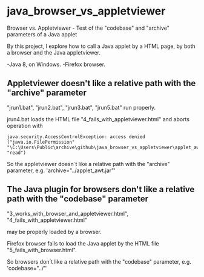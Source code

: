 # java_browser_vs_appletviewer
Browser vs. Appletviewer - Test of the "codebase" and "archive" parameters of a Java applet

By this project, I explore how to call a Java applet by a HTML page, by both a browser and the Java appletviewer.

  -Java 8, on Windows.
  -Firefox browser.

## Appletviewer doesn't like a relative path with the "archive" parameter ##

"jrun1.bat",
"jrun2.bat",
"jrun3.bat",
"jrun5.bat"
run properly.

jrun4.bat
loads the HTML file "4_fails_with_appletviewer.html" and aborts operation with

    java.security.AccessControlException: access denied ("java.io.FilePermission"   
    "\C:\Users\Public\archive\github\java_browser_vs_appletviewer\applet_awt.jar" "read")

So the appletviewer doesn´t like a relative path with the "archive" parameter, e.g. 'archive="../applet_awt.jar"'

## The Java plugin for browsers don't like a relative path with the "codebase" parameter ##

"3_works_with_browser_and_appletviewer.html",
"4_fails_with_appletviewer.html"

may be properly loaded by a browser.

Firefox browser fails to load the Java applet by the HTML file "5_fails_with_browser.html".

So browsers don´t like a relative path with the "codebase" parameter, e.g. 'codebase="../"'



